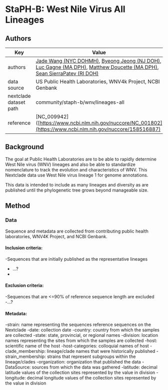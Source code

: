 # StaPH-B: West Nile Virus All Lineages

## Authors
| Key                    | Value                                                                                                                                  |
| ---------------------- | ---------------------------------------------------------------------------------------------------------------------------------------|
| authors                | [Jade Wang (NYC DOHMH)](jwang7@health.nyc.gov), [Byeong Jeong (NJ DOH)](), [Luc Gagne (MA DPH)](), [Matthew Doucette (MA DPH)](), [Sean SierraPatev (RI DOH)]()       |
| data source            | US Public Health Laboratories, WNV4k Project, NCBI Genbank                                                                             |
| nextclade dataset path | community/staph-b/wnv/lineages-all                                                                                                     |
| reference              | [NC_009942]([https://www.ncbi.nlm.nih.gov/nuccore/NC_001802](https://www.ncbi.nlm.nih.gov/nuccore/158516887)                           |

## Background
The goal at Public Health Laboratories are to be able to rapidly determine West Nile virus (WNV) lineages and also be able to standardize nomenclature to track the evolution and characteristics of WNV. 
This Nextclade data use West Nile virus lineage 1 for genome annotations.

This data is intended to include as many lineages and diversity as are published until the phylogenetic tree grows beyond manageable size. 

## Method

### Data
Sequence and metadata are collected from contributing public health laboratories, WNV4K Project, and NCBI Genbank.

#### Inclusion criteria:
-Sequences that are initially published as the representative lineages
- ...?
- 
#### Exclusion criteria:
-Sequences that are <=90% of reference sequence length are excluded
-...?

#### Metadata:
-strain: name representing the sequences reference sequences on the Nextclade
-date: collection date
-country: country from which the samples are collected
-state: state, provincial, or regional names
-division: location names representing the sites from which the samples are collected
-host: scientific name of the host
-host-categories: colloquial names of host
-clade_membership: lineage/clade names that were historically published
-strain_membership: strains that represent subgroups within the lineage/clades
-organization: organization that published the data
-DataSource: sources from which the data was gathered
-latitude: decimal latitude values of the collection sites represented by the value in division
-longitude: decimal longitude values of the collection sites represented by the value in division
